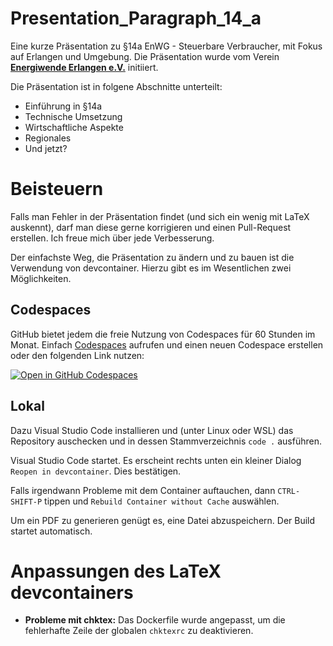 # Presentation_Paragraph_14_a
Eine kurze Präsentation zu §14a EnWG - Steuerbare Verbraucher, mit Fokus auf Erlangen und Umgebung. Die Präsentation wurde vom Verein [**Energiwende Erlangen e.V.**](https://energiewende-erlangen.de) initiiert.

Die Präsentation ist in folgene Abschnitte unterteilt:

  * Einführung in §14a
  * Technische Umsetzung
  * Wirtschaftliche Aspekte
  * Regionales
  * Und jetzt?

# Beisteuern

Falls man Fehler in der Präsentation findet (und sich ein wenig mit LaTeX auskennt), darf man diese gerne korrigieren und einen Pull-Request erstellen. Ich freue mich über jede Verbesserung.

Der einfachste Weg, die Präsentation zu ändern und zu bauen ist die Verwendung von devcontainer. Hierzu gibt es im Wesentlichen zwei Möglichkeiten.

## Codespaces

GitHub bietet jedem die freie Nutzung von Codespaces für 60 Stunden im Monat. Einfach [Codespaces](shttps://github.com/codespace) aufrufen und einen neuen Codespace erstellen oder den folgenden Link nutzen:

<a href='https://codespaces.new/the78mole/Presentation_Paragraph_14_a?quickstart=1'><img src='https://github.com/codespaces/badge.svg' alt='Open in GitHub Codespaces' style='max-width: 100%;'></a>

## Lokal

Dazu Visual Studio Code installieren und (unter Linux oder WSL) das Repository auschecken und in dessen Stammverzeichnis `code .` ausführen.

Visual Studio Code startet. Es erscheint rechts unten ein kleiner Dialog `Reopen in devcontainer`. Dies bestätigen.

Falls irgendwann Probleme mit dem Container auftauchen, dann `CTRL-SHIFT-P` tippen und `Rebuild Container without Cache` auswählen.

Um ein PDF zu generieren genügt es, eine Datei abzuspeichern. Der Build startet automatisch.

# Anpassungen des LaTeX devcontainers

  * **Probleme mit chktex:** Das Dockerfile wurde angepasst, um die fehlerhafte Zeile der globalen `chktexrc` zu deaktivieren.
